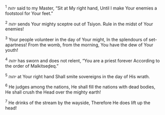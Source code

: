 <sup>1</sup> יהוה said to my Master, “Sit at My right hand, Until I make Your enemies a footstool for Your feet.”

<sup>2</sup> יהוה sends Your mighty sceptre out of Tsiyon. Rule in the midst of Your enemies!

<sup>3</sup> Your people volunteer in the day of Your might, In the splendours of set-apartness! From the womb, from the morning, You have the dew of Your youth!

<sup>4</sup> יהוה has sworn and does not relent, “You are a priest forever According to the order of Malkitseḏeq.”

<sup>5</sup> יהוה at Your right hand Shall smite sovereigns in the day of His wrath.

<sup>6</sup> He judges among the nations, He shall fill the nations with dead bodies, He shall crush the Head over the mighty earth!

<sup>7</sup> He drinks of the stream by the wayside, Therefore He does lift up the head!

